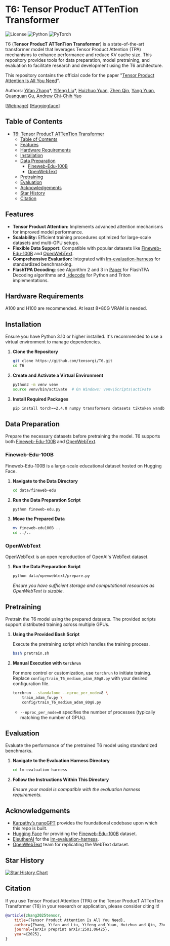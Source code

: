 # T6: Tensor ProducT ATTenTion Transformer

![License](https://img.shields.io/badge/license-MIT-blue.svg)
![Python](https://img.shields.io/badge/python-3.10%2B-blue.svg)
![PyTorch](https://img.shields.io/badge/PyTorch-2.4.0-orange.svg)

T6 (**Tensor ProducT ATTenTion Transformer**) is a state-of-the-art transformer model that leverages Tensor Product Attention (TPA) mechanisms to enhance performance and reduce KV cache size. This repository provides tools for data preparation, model pretraining, and evaluation to facilitate research and development using the T6 architecture.

This repository contains the official code for the paper "[Tensor Product Attention Is All You Need](https://arxiv.org/abs/2501.06425)".

Authors: [Yifan Zhang](https://yifzhang.com)\*, [Yifeng Liu](https://lauyikfung.github.io)\*, [Huizhuo Yuan](https://scholar.google.com/citations?user=8foZzX4AAAAJ), [Zhen Qin](https://doraemonzzz.com), [Yang Yuan](https://scholar.google.com/citations?user=7o4wtKEAAAAJ&hl=en), [Quanquan Gu](https://web.cs.ucla.edu/~qgu/), [Andrew Chi-Chih Yao](https://en.wikipedia.org/wiki/Andrew_Yao)

[[Webpage](https://tensorgi.github.io/TPA)] [[Huggingface](https://huggingface.co/papers/2501.06425)]

## Table of Contents

- [T6: Tensor ProducT ATTenTion Transformer](#t6-tensor-product-attention-transformer)
  - [Table of Contents](#table-of-contents)
  - [Features](#features)
  - [Hardware Requirements](#hardware-requirements)
  - [Installation](#installation)
  - [Data Preparation](#data-preparation)
    - [Fineweb-Edu-100B](#fineweb-edu-100b)
    - [OpenWebText](#openwebtext)
  - [Pretraining](#pretraining)
  - [Evaluation](#evaluation)
  - [Acknowledgements](#acknowledgements)
  - [Star History](#star-history)
  - [Citation](#citation)

## Features

- **Tensor Product Attention:** Implements advanced attention mechanisms for improved model performance.
- **Scalability:** Efficient training procedures optimized for large-scale datasets and multi-GPU setups.
- **Flexible Data Support:** Compatible with popular datasets like [Fineweb-Edu-100B](https://huggingface.co/datasets/HuggingFaceFW/fineweb-edu/) and [OpenWebText](https://openwebtext2.readthedocs.io/en/latest/).
- **Comprehensive Evaluation:** Integrated with [lm-evaluation-harness](https://github.com/EleutherAI/lm-evaluation-harness) for standardized benchmarking.
- **FlashTPA Decoding**: see Algorithm 2 and 3 in [Paper](./Tensor_Product_Attention.pdf) for FlashTPA Decoding algorithms and [./decode](./decode) for Python and Triton implementations.

## Hardware Requirements
A100 and H100 are recommended. At least 8*80G VRAM is needed.

## Installation

Ensure you have Python 3.10 or higher installed. It's recommended to use a virtual environment to manage dependencies.

1. **Clone the Repository**

   ```bash
   git clone https://github.com/tensorgi/T6.git
   cd T6
   ```
2. **Create and Activate a Virtual Environment**

   ```bash
   python3 -m venv venv
   source venv/bin/activate  # On Windows: venv\Scripts\activate
   ```
3. **Install Required Packages**

   ```bash
   pip install torch==2.4.0 numpy transformers datasets tiktoken wandb tqdm
   ```

## Data Preparation

Prepare the necessary datasets before pretraining the model. T6 supports both [Fineweb-Edu-100B](https://huggingface.co/datasets/HuggingFaceFW/fineweb-edu/) and [OpenWebText](https://openwebtext2.readthedocs.io/en/latest/).

### Fineweb-Edu-100B

Fineweb-Edu-100B is a large-scale educational dataset hosted on Hugging Face.

1. **Navigate to the Data Directory**

   ```bash
   cd data/fineweb-edu
   ```
2. **Run the Data Preparation Script**

   ```bash
   python fineweb-edu.py
   ```
3. **Move the Prepared Data**

   ```bash
   mv fineweb-edu100B ..
   cd ../..
   ```

### OpenWebText

OpenWebText is an open reproduction of OpenAI's WebText dataset.

1. **Run the Data Preparation Script**

   ```bash
   python data/openwebtext/prepare.py
   ```

   *Ensure you have sufficient storage and computational resources as OpenWebText is sizable.*

## Pretraining

Pretrain the T6 model using the prepared datasets. The provided scripts support distributed training across multiple GPUs.

1. **Using the Provided Bash Script**

   Execute the pretraining script which handles the training process.

   ```bash
   bash pretrain.sh
   ```
2. **Manual Execution with `torchrun`**

   For more control or customization, use `torchrun` to initiate training. Replace `config/train_T6_medium_adam_80g8.py` with your desired configuration file.

   ```bash
   torchrun --standalone --nproc_per_node=8 \
       train_adam_fw.py \
       config/train_T6_medium_adam_80g8.py
   ```

   - `--nproc_per_node=8` specifies the number of processes (typically matching the number of GPUs).

## Evaluation

Evaluate the performance of the pretrained T6 model using standardized benchmarks.

1. **Navigate to the Evaluation Harness Directory**

   ```bash
   cd lm-evaluation-harness
   ```
2. **Follow the Instructions Within This Directory**

   *Ensure your model is compatible with the evaluation harness requirements.*

## Acknowledgements

- [Karpathy’s nanoGPT](https://github.com/karpathy/nanoGPT) provides the foundational codebase upon which this repo is built.
- [Hugging Face](https://huggingface.co/) for providing the [Fineweb-Edu-100B](https://huggingface.co/datasets/HuggingFaceFW/fineweb-edu/) dataset.
- [EleutherAI](https://www.eleuther.ai/) for the [lm-evaluation-harness](https://github.com/EleutherAI/lm-evaluation-harness).
- [OpenWebText](https://openwebtext2.readthedocs.io/en/latest/) team for replicating the WebText dataset.

## Star History

[![Star History Chart](https://api.star-history.com/svg?repos=tensorgi/T6&type=Date)](https://star-history.com/#tensorgi/T6&Date)

## Citation

If you use Tensor Product Attention (TPA) or the Tensor ProducT ATTenTion Transformer (T6) in your research or application, please consider citing it!

```bibtex
@article{zhang2025tensor,
    title={Tensor Product Attention Is All You Need},
    author={Zhang, Yifan and Liu, Yifeng and Yuan, Huizhuo and Qin, Zhen and Yuan, Yang and Gu, Quanquan and Yao, Andrew Chi-Chih},
    journal={arXiv preprint arXiv:2501.06425},
    year={2025},
}
```
